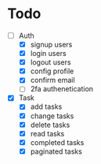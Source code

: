 # Todo
- [ ] Auth
  - [X] signup users
  - [X] login users
  - [X] logout users
  - [X] config profile
  - [X] confirm email
  - [ ] 2fa authenetication
- [X] Task
  - [X] add tasks
  - [X] change tasks
  - [X] delete tasks
  - [X] read tasks
  - [X] completed tasks
  - [X] paginated tasks
